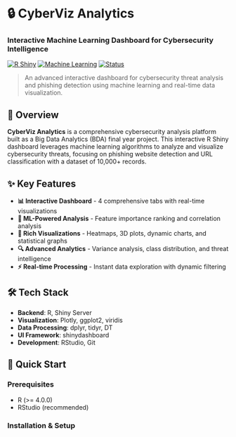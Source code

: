 # 🔒 CyberViz Analytics
### Interactive Machine Learning Dashboard for Cybersecurity Intelligence

[![R Shiny](https://img.shields.io/badge/R-Shiny-blue.svg)](https://shiny.rstudio.com/)
[![Machine Learning](https://img.shields.io/badge/ML-Phishing%20Detection-green.svg)](#)
[![Status](https://img.shields.io/badge/Status-Active-brightgreen.svg)](#)

> An advanced interactive dashboard for cybersecurity threat analysis and phishing detection using machine learning and real-time data visualization.

## 🎯 Overview
**CyberViz Analytics** is a comprehensive cybersecurity analysis platform built as a Big Data Analytics (BDA) final year project. This interactive R Shiny dashboard leverages machine learning algorithms to analyze and visualize cybersecurity threats, focusing on phishing website detection and URL classification with a dataset of 10,000+ records.

## ✨ Key Features
- **📊 Interactive Dashboard** - 4 comprehensive tabs with real-time visualizations
- **🤖 ML-Powered Analysis** - Feature importance ranking and correlation analysis  
- **🎨 Rich Visualizations** - Heatmaps, 3D plots, dynamic charts, and statistical graphs
- **🔍 Advanced Analytics** - Variance analysis, class distribution, and threat intelligence
- **⚡ Real-time Processing** - Instant data exploration with dynamic filtering

## 🛠️ Tech Stack
- **Backend**: R, Shiny Server
- **Visualization**: Plotly, ggplot2, viridis
- **Data Processing**: dplyr, tidyr, DT
- **UI Framework**: shinydashboard
- **Development**: RStudio, Git

## 🚀 Quick Start

### Prerequisites
- R (>= 4.0.0)
- RStudio (recommended)

### Installation & Setup
